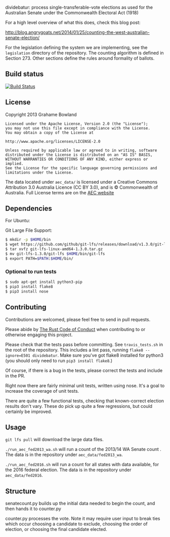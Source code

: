dividebatur: process single-transferable-vote elections as used for the Australian Senate under the Commonwealth Electoral Act (1918)

For a high level overview of what this does, check this 
blog post:

http://blog.angrygoats.net/2014/01/25/counting-the-west-australian-senate-election/

For the legislation defining the system we are implementing, see the `legislation` directory of the repository.
The counting algorithm is defined in Section 273. Other sections define the rules around formality of ballots.

## Build status
[![Build Status](https://travis-ci.org/grahame/dividebatur.svg?branch=master)](https://travis-ci.org/grahame/dividebatur)

## License

Copyright 2013 Grahame Bowland

    Licensed under the Apache License, Version 2.0 (the "License");
    you may not use this file except in compliance with the License.
    You may obtain a copy of the License at

    http://www.apache.org/licenses/LICENSE-2.0

    Unless required by applicable law or agreed to in writing, software
    distributed under the License is distributed on an "AS IS" BASIS,
    WITHOUT WARRANTIES OR CONDITIONS OF ANY KIND, either express or implied.
    See the License for the specific language governing permissions and
    limitations under the License.

The data located under `aec_data/` is licensed under a 
Creative Commons Attribution 3.0 Australia Licence (CC BY 3.0), and is 
© Commonwealth of Australia. Full License terms are on the
[AEC website](http://aec.gov.au/footer/Copyright.htm)

## Dependencies

For Ubuntu:

Git Large File Support:

```bash
$ mkdir -p $HOME/bin
$ wget https://github.com/github/git-lfs/releases/download/v1.3.0/git-lfs-linux-amd64-1.3.0.tar.gz
$ tar xvfz git-lfs-linux-amd64-1.3.0.tar.gz
$ mv git-lfs-1.3.0/git-lfs $HOME/bin/git-lfs
$ export PATH=$PATH:$HOME/bin/
```

### Optional to run tests
```bash
$ sudo apt-get install python3-pip
$ pip3 install flake8
$ pip3 install nose
```

## Contributing

Contributions are welcomed, please feel free to send in pull requests.

Please abide by [The Rust Code of Conduct](https://www.rust-lang.org/en-US/conduct.html)
when contributing to or otherwise engaging this project.

Please check that the tests pass before committing. See `travis_tests.sh`
in the root of the repository. This includes a lint pass, running `flake8 --ignore=E501 dividebatur`.
Make sure you've got flake8 installed for python3 (you should only need
to run `pip3 install flake8`.)

Of course, if there is a bug in the tests, please correct the tests
and include in the PR.

Right now there are fairly minimal unit tests, written using nose.
It's a goal to increase the coverage of unit tests.

There are quite a few functional tests, checking that known-correct
election results don't vary. These do pick up quite a few regressions,
but could certainly be improved.

## Usage

`git lfs pull` will download the large data files.

`./run_aec_fed2013_wa.sh` will run a count of the 2013/14 WA Senate count .
The data is in the repository under `aec_data/fed2013_wa`.

`./run_aec_fed2016.sh` will run a count for all states with data available,
for the 2016 federal election. The data is in the repository under `aec_data/fed2016`.

## Structure
senatecount.py builds up the initial data needed to begin the count, and then hands it to counter.py

counter.py processes the vote. Note it may require user input to break ties which occur choosing a candidate 
to exclude, choosing the order of election, or choosing the final candidate elected.


